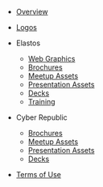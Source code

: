 

- [Overview](/README.md)

- [Logos](/logos.md)

- Elastos
    - [Web Graphics](/elastos/banners.md)
    - [Brochures](/elastos/brochures.md)
    - [Meetup Assets](/elastos/meetup.md)
    - [Presentation Assets](/elastos/presentations.md)
    - [Decks](/elastos/decks.md)
    - [Training](/elastos/training.md)

- Cyber Republic
    - [Brochures](/cr/brochures.md)
    - [Meetup Assets](/cr/meetup.md)
    - [Presentation Assets](/cr/presentations.md)
    - [Decks](/cr/decks.md)


- [Terms of Use](/terms-of-use.md)

